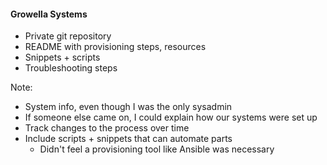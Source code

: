 #### Growella Systems

* Private git repository
* <!-- .element: class="fragment" --> README with provisioning steps, resources
* <!-- .element: class="fragment" --> Snippets + scripts
* <!-- .element: class="fragment" --> Troubleshooting steps

Note:

* System info, even though I was the only sysadmin
* If someone else came on, I could explain how our systems were set up
* Track changes to the process over time
* Include scripts + snippets that can automate parts
    - Didn't feel a provisioning tool like Ansible was necessary
